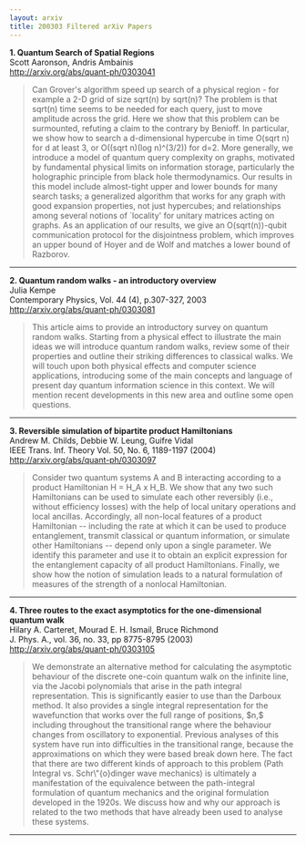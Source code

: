 ```yaml
---
layout: arxiv
title: 200303 Filtered arXiv Papers
---
```


**1.    Quantum Search of Spatial Regions**  
Scott Aaronson, Andris Ambainis  
http://arxiv.org/abs/quant-ph/0303041  
<blockquote>
<p>
Can Grover's algorithm speed up search of a physical region - for example a 2-D grid of size sqrt(n) by sqrt(n)? The problem is that sqrt(n) time seems to be needed for each query, just to move amplitude across the grid. Here we show that this problem can be surmounted, refuting a claim to the contrary by Benioff. In particular, we show how to search a d-dimensional hypercube in time O(sqrt n) for d at least 3, or O((sqrt n)(log n)^(3/2)) for d=2. More generally, we introduce a model of quantum query complexity on graphs, motivated by fundamental physical limits on information storage, particularly the holographic principle from black hole thermodynamics. Our results in this model include almost-tight upper and lower bounds for many search tasks; a generalized algorithm that works for any graph with good expansion properties, not just hypercubes; and relationships among several notions of `locality' for unitary matrices acting on graphs. As an application of our results, we give an O(sqrt(n))-qubit communication protocol for the disjointness problem, which improves an upper bound of Hoyer and de Wolf and matches a lower bound of Razborov.
</p>
</blockquote>

------

**2.    Quantum random walks - an introductory overview**  
Julia Kempe  
Contemporary Physics, Vol. 44 (4), p.307-327, 2003  
http://arxiv.org/abs/quant-ph/0303081  
<blockquote>
<p>
This article aims to provide an introductory survey on quantum random walks. Starting from a physical effect to illustrate the main ideas we will introduce quantum random walks, review some of their properties and outline their striking differences to classical walks. We will touch upon both physical effects and computer science applications, introducing some of the main concepts and language of present day quantum information science in this context. We will mention recent developments in this new area and outline some open questions.
</p>
</blockquote>

------

**3.    Reversible simulation of bipartite product Hamiltonians**  
Andrew M. Childs, Debbie W. Leung, Guifre Vidal  
IEEE Trans. Inf. Theory Vol. 50, No. 6, 1189-1197 (2004)  
http://arxiv.org/abs/quant-ph/0303097  
<blockquote>
<p>
Consider two quantum systems A and B interacting according to a product Hamiltonian H = H_A x H_B. We show that any two such Hamiltonians can be used to simulate each other reversibly (i.e., without efficiency losses) with the help of local unitary operations and local ancillas. Accordingly, all non-local features of a product Hamiltonian -- including the rate at which it can be used to produce entanglement, transmit classical or quantum information, or simulate other Hamiltonians -- depend only upon a single parameter. We identify this parameter and use it to obtain an explicit expression for the entanglement capacity of all product Hamiltonians. Finally, we show how the notion of simulation leads to a natural formulation of measures of the strength of a nonlocal Hamiltonian.
</p>
</blockquote>

------

**4.    Three routes to the exact asymptotics for the one-dimensional quantum walk**  
Hilary A. Carteret, Mourad E. H. Ismail, Bruce Richmond  
J. Phys. A., vol. 36, no. 33, pp 8775-8795 (2003)  
http://arxiv.org/abs/quant-ph/0303105  
<blockquote>
<p>
We demonstrate an alternative method for calculating the asymptotic behaviour of the discrete one-coin quantum walk on the infinite line, via the Jacobi polynomials that arise in the path integral representation. This is significantly easier to use than the Darboux method. It also provides a single integral representation for the wavefunction that works over the full range of positions, $n,$ including throughout the transitional range where the behaviour changes from oscillatory to exponential. Previous analyses of this system have run into difficulties in the transitional range, because the approximations on which they were based break down here. The fact that there are two different kinds of approach to this problem (Path Integral vs. Schr\"{o}dinger wave mechanics) is ultimately a manifestation of the equivalence between the path-integral formulation of quantum mechanics and the original formulation developed in the 1920s. We discuss how and why our approach is related to the two methods that have already been used to analyse these systems.
</p>
</blockquote>

------

